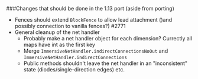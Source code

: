 ###Changes that should be done in the 1.13 port (aside from porting)

 - Fences should extend `BlockFence` to allow lead attachment ()and possibly connection to vanilla fences?) #2771
 - General cleanup of the net handler
   - Probably make a net handler object for each dimension? Currectly all maps have int as the first key
   - Merge `ImmersiveNetHandler.indirectConnectionsNoOut` and `ImmersiveNetHandler.indirectConnections`
   - Public methods shouldn't leave the net handler in an "inconsistent" state (diodes/single-direction edges) etc.